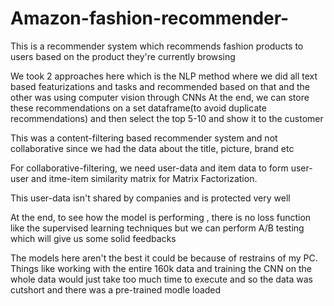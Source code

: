# Amazon-fashion-recommender-
This is a recommender system which recommends fashion products to users based on the product they're currently browsing

We took 2 approaches here which is the NLP method where we did all text based featurizations and tasks and recommended based on that and the other was using computer vision through CNNs At the end, we can store these recommendations on a set dataframe(to avoid duplicate recommendations) and then select the top 5-10 and show it to the customer

This was a content-filtering based recommender system and not collaborative since we had the data about the title, picture, brand etc

For collaborative-filtering, we need user-data and item data to form user-user and itme-item similarity matrix for Matrix Factorization.

This user-data isn't shared by companies and is protected very well

At the end, to see how the model is performing , there is no loss function like the supervised learning techniques but we can perform A/B testing which will give us some solid feedbacks

The models here aren't the best it could be because of restrains of my PC. Things like working with the entire 160k data and training the CNN on the whole data would just take too much time to execute and so the data was cutshort and there was a pre-trained modle loaded
